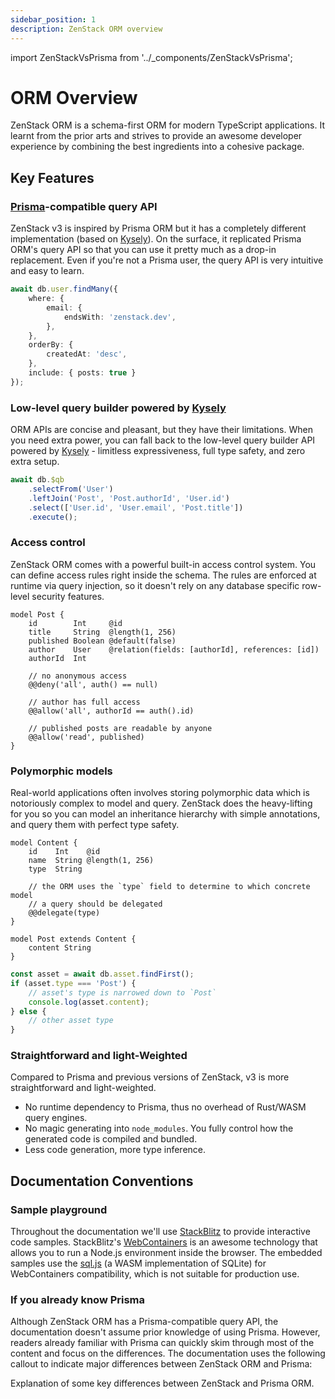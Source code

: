 ```yaml
---
sidebar_position: 1
description: ZenStack ORM overview
---
```


import ZenStackVsPrisma from '../_components/ZenStackVsPrisma';

# ORM Overview

ZenStack ORM is a schema-first ORM for modern TypeScript applications. It learnt from the prior arts and strives to provide an awesome developer experience by combining the best ingredients into a cohesive package.

## Key Features

### [Prisma](https://prisma.io/orm)-compatible query API

ZenStack v3 is inspired by Prisma ORM but it has a completely different implementation (based on [Kysely](https://kysely.dev/)). On the surface, it replicated Prisma ORM's query API so that you can use it pretty much as a drop-in replacement. Even if you're not a Prisma user, the query API is very intuitive and easy to learn.

```ts
await db.user.findMany({
    where: {
        email: {
            endsWith: 'zenstack.dev',
        },
    },
    orderBy: {
        createdAt: 'desc',
    },
    include: { posts: true }
});
```

### Low-level query builder powered by [Kysely](https://kysely.dev/)

ORM APIs are concise and pleasant, but they have their limitations. When you need extra power, you can fall back to the low-level query builder API powered by [Kysely](https://kysely.dev/) - limitless expressiveness, full type safety, and zero extra setup.

```ts
await db.$qb
    .selectFrom('User')
    .leftJoin('Post', 'Post.authorId', 'User.id')
    .select(['User.id', 'User.email', 'Post.title'])
    .execute();
```

### Access control

ZenStack ORM comes with a powerful built-in access control system. You can define access rules right inside the schema. The rules are enforced at runtime via query injection, so it doesn't rely on any database specific row-level security features.

```zmodel"
model Post {
    id        Int     @id
    title     String  @length(1, 256)
    published Boolean @default(false)
    author    User    @relation(fields: [authorId], references: [id])
    authorId  Int

    // no anonymous access
    @@deny('all', auth() == null)

    // author has full access
    @@allow('all', authorId == auth().id)

    // published posts are readable by anyone
    @@allow('read', published)
}
```

### Polymorphic models

Real-world applications often involves storing polymorphic data which is notoriously complex to model and query. ZenStack does the heavy-lifting for you so you can model an inheritance hierarchy with simple annotations, and query them with perfect type safety.

```zmodel title="zenstack/schema.zmodel"
model Content {
    id    Int    @id
    name  String @length(1, 256)
    type  String

    // the ORM uses the `type` field to determine to which concrete model
    // a query should be delegated
    @@delegate(type)
}

model Post extends Content {
    content String
}
```

```ts title="main.ts"
const asset = await db.asset.findFirst();
if (asset.type === 'Post') {
    // asset's type is narrowed down to `Post`
    console.log(asset.content);
} else {
    // other asset type
}
```

### Straightforward and light-Weighted

Compared to Prisma and previous versions of ZenStack, v3 is more straightforward and light-weighted.

- No runtime dependency to Prisma, thus no overhead of Rust/WASM query engines.
- No magic generating into `node_modules`. You fully control how the generated code is compiled and bundled.
- Less code generation, more type inference.

## Documentation Conventions

### Sample playground

Throughout the documentation we'll use [StackBlitz](https://stackblitz.com/) to provide interactive code samples. StackBlitz's [WebContainers](https://webcontainers.io/) is an awesome technology that allows you to run a Node.js environment inside the browser. The embedded samples use the [sql.js](https://github.com/sql-js/sql.js) (a WASM implementation of SQLite) for WebContainers compatibility, which is not suitable for production use.

### If you already know Prisma

Although ZenStack ORM has a Prisma-compatible query API, the documentation doesn't assume prior knowledge of using Prisma. However, readers already familiar with Prisma can quickly skim through most of the content and focus on the differences. The documentation uses the following callout to indicate major differences between ZenStack ORM and Prisma:

<ZenStackVsPrisma>
Explanation of some key differences between ZenStack and Prisma ORM.
</ZenStackVsPrisma>
